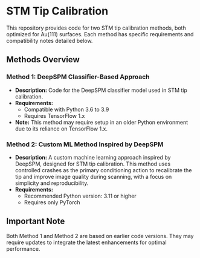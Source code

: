 # STM Tip Calibration

This repository provides code for two STM tip calibration methods, both optimized for Au(111) surfaces. Each method has specific requirements and compatibility notes detailed below.

## Methods Overview

### Method 1: DeepSPM Classifier-Based Approach
- **Description:** Code for the DeepSPM classifier model used in STM tip calibration.
- **Requirements:** 
  - Compatible with Python 3.6 to 3.9
  - Requires TensorFlow 1.x
- **Note:** This method may require setup in an older Python environment due to its reliance on TensorFlow 1.x.

### Method 2: Custom ML Method Inspired by DeepSPM
- **Description:** A custom machine learning approach inspired by DeepSPM, designed for STM tip calibration. This method uses controlled crashes as the primary conditioning action to recalibrate the tip and improve image quality during scanning, with a focus on simplicity and reproducibility.
- **Requirements:**
  - Recommended Python version: 3.11 or higher
  - Requires only PyTorch

## Important Note
Both Method 1 and Method 2 are based on earlier code versions. They may require updates to integrate the latest enhancements for optimal performance.
